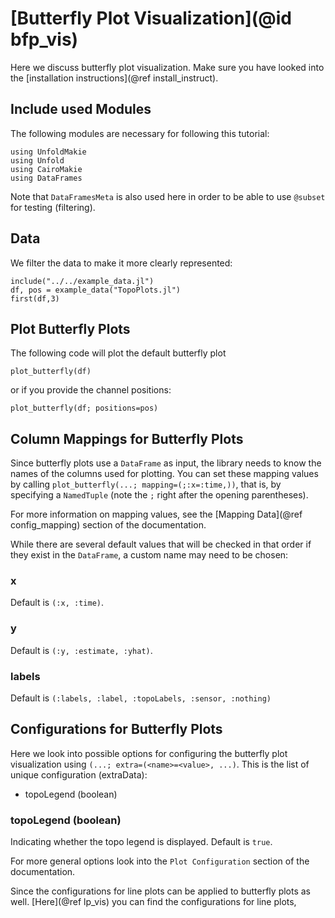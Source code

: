 # [Butterfly Plot Visualization](@id bfp_vis)

Here we discuss butterfly plot visualization. 
Make sure you have looked into the [installation instructions](@ref install_instruct).

## Include used Modules
The following modules are necessary for following this tutorial:
```@example main
using UnfoldMakie
using Unfold
using CairoMakie
using DataFrames
```
Note that `DataFramesMeta` is also used here in order to be able to use `@subset` for testing (filtering).

## Data

We filter the data to make it more clearly represented:
```@example main
include("../../example_data.jl")
df, pos = example_data("TopoPlots.jl")
first(df,3)
```

## Plot Butterfly Plots

The following code will plot the default butterfly plot
```@example main
plot_butterfly(df)
```

or if you provide the channel positions:

```@example main
plot_butterfly(df; positions=pos)
```

## Column Mappings for Butterfly Plots

Since butterfly plots use a `DataFrame` as input, the library needs to know the names of the columns used for plotting. You can set these mapping values by calling `plot_butterfly(...; mapping=(;:x=:time,))`, that is, by specifying a `NamedTuple` (note the `;` right after the opening parentheses).

For more information on mapping values, see the [Mapping Data](@ref config_mapping) section of the documentation.

While there are several default values that will be checked in that order if they exist in the `DataFrame`, a custom name may need to be chosen:


### x
Default is `(:x, :time)`.

### y
Default is `(:y, :estimate, :yhat)`.

### labels
Default is `(:labels, :label, :topoLabels, :sensor, :nothing)`


## Configurations for Butterfly Plots

Here we look into possible options for configuring the butterfly plot visualization using `(...; extra=(<name>=<value>, ...)`.
This is the list of unique configuration (extraData):

- topoLegend (boolean)

### topoLegend (boolean)
Indicating whether the topo legend is displayed.
Default is `true`.


For more general options look into the `Plot Configuration` section of the documentation.


Since the configurations for line plots can be applied to butterfly plots as well.
[Here](@ref lp_vis) you can find the configurations for line plots, 

